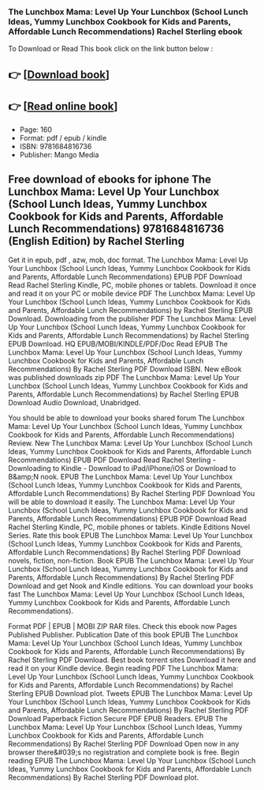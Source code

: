 ### The Lunchbox Mama: Level Up Your Lunchbox (School Lunch Ideas, Yummy Lunchbox Cookbook for Kids and Parents, Affordable Lunch Recommendations) Rachel Sterling ebook

To Download or Read This book click on the link button below :

## 👉  [**[Download book](http://filesbooks.info/download.php?group=book&from=github.com&id=722147&lnk=1081 "Download book")**]

## 👉  [**[Read online book](http://filesbooks.info/download.php?group=book&from=github.com&id=722147&lnk=1081 "Read online book")**]


* Page: 160
* Format: pdf / epub / kindle
* ISBN: 9781684816736
* Publisher: Mango Media



## Free download of ebooks for iphone The Lunchbox Mama: Level Up Your Lunchbox (School Lunch Ideas, Yummy Lunchbox Cookbook for Kids and Parents, Affordable Lunch Recommendations)  9781684816736 (English Edition) by Rachel Sterling


Get it in epub, pdf , azw, mob, doc format. The Lunchbox Mama: Level Up Your Lunchbox (School Lunch Ideas, Yummy Lunchbox Cookbook for Kids and Parents, Affordable Lunch Recommendations) EPUB PDF Download Read Rachel Sterling Kindle, PC, mobile phones or tablets. Download it once and read it on your PC or mobile device PDF The Lunchbox Mama: Level Up Your Lunchbox (School Lunch Ideas, Yummy Lunchbox Cookbook for Kids and Parents, Affordable Lunch Recommendations) by Rachel Sterling EPUB Download. Downloading from the publisher PDF The Lunchbox Mama: Level Up Your Lunchbox (School Lunch Ideas, Yummy Lunchbox Cookbook for Kids and Parents, Affordable Lunch Recommendations) by Rachel Sterling EPUB Download. HQ EPUB/MOBI/KINDLE/PDF/Doc Read EPUB The Lunchbox Mama: Level Up Your Lunchbox (School Lunch Ideas, Yummy Lunchbox Cookbook for Kids and Parents, Affordable Lunch Recommendations) By Rachel Sterling PDF Download ISBN. New eBook was published downloads zip PDF The Lunchbox Mama: Level Up Your Lunchbox (School Lunch Ideas, Yummy Lunchbox Cookbook for Kids and Parents, Affordable Lunch Recommendations) by Rachel Sterling EPUB Download Audio Download, Unabridged.

You should be able to download your books shared forum The Lunchbox Mama: Level Up Your Lunchbox (School Lunch Ideas, Yummy Lunchbox Cookbook for Kids and Parents, Affordable Lunch Recommendations) Review. New The Lunchbox Mama: Level Up Your Lunchbox (School Lunch Ideas, Yummy Lunchbox Cookbook for Kids and Parents, Affordable Lunch Recommendations) EPUB PDF Download Read Rachel Sterling - Downloading to Kindle - Download to iPad/iPhone/iOS or Download to B&amp;amp;N nook. EPUB The Lunchbox Mama: Level Up Your Lunchbox (School Lunch Ideas, Yummy Lunchbox Cookbook for Kids and Parents, Affordable Lunch Recommendations) By Rachel Sterling PDF Download You will be able to download it easily. The Lunchbox Mama: Level Up Your Lunchbox (School Lunch Ideas, Yummy Lunchbox Cookbook for Kids and Parents, Affordable Lunch Recommendations) EPUB PDF Download Read Rachel Sterling Kindle, PC, mobile phones or tablets. Kindle Editions Novel Series. Rate this book EPUB The Lunchbox Mama: Level Up Your Lunchbox (School Lunch Ideas, Yummy Lunchbox Cookbook for Kids and Parents, Affordable Lunch Recommendations) By Rachel Sterling PDF Download novels, fiction, non-fiction. Book EPUB The Lunchbox Mama: Level Up Your Lunchbox (School Lunch Ideas, Yummy Lunchbox Cookbook for Kids and Parents, Affordable Lunch Recommendations) By Rachel Sterling PDF Download and get Nook and Kindle editions. You can download your books fast The Lunchbox Mama: Level Up Your Lunchbox (School Lunch Ideas, Yummy Lunchbox Cookbook for Kids and Parents, Affordable Lunch Recommendations).

Format PDF | EPUB | MOBI ZIP RAR files. Check this ebook now Pages Published Publisher. Publication Date of this book EPUB The Lunchbox Mama: Level Up Your Lunchbox (School Lunch Ideas, Yummy Lunchbox Cookbook for Kids and Parents, Affordable Lunch Recommendations) By Rachel Sterling PDF Download. Best book torrent sites Download it here and read it on your Kindle device. Begin reading PDF The Lunchbox Mama: Level Up Your Lunchbox (School Lunch Ideas, Yummy Lunchbox Cookbook for Kids and Parents, Affordable Lunch Recommendations) by Rachel Sterling EPUB Download plot. Tweets EPUB The Lunchbox Mama: Level Up Your Lunchbox (School Lunch Ideas, Yummy Lunchbox Cookbook for Kids and Parents, Affordable Lunch Recommendations) By Rachel Sterling PDF Download Paperback Fiction Secure PDF EPUB Readers. EPUB The Lunchbox Mama: Level Up Your Lunchbox (School Lunch Ideas, Yummy Lunchbox Cookbook for Kids and Parents, Affordable Lunch Recommendations) By Rachel Sterling PDF Download Open now in any browser there&amp;#039;s no registration and complete book is free. Begin reading EPUB The Lunchbox Mama: Level Up Your Lunchbox (School Lunch Ideas, Yummy Lunchbox Cookbook for Kids and Parents, Affordable Lunch Recommendations) By Rachel Sterling PDF Download plot.





